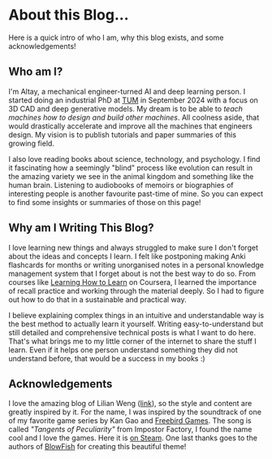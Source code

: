 # About this Blog...
Here is a quick intro of who I am, why this blog exists, and some acknowledgements!

## Who am I?
I'm Altay, a mechanical engineer-turned AI and deep learning person. I started doing an industrial PhD at [TUM](https://www.tum.de/) in September 2024 with a focus on 3D CAD and deep generative models. My dream is to be able to *teach machines how to design and build other machines*. All coolness aside, that would drastically accelerate and improve all the machines that engineers design. My vision is to publish tutorials and paper summaries of this growing field.

I also love reading books about science, technology, and psychology. I find it fascinating how a seemingly "blind" process like evolution can result in the amazing variety we see in the animal kingdom and something like the human brain. Listening to audiobooks of memoirs or biographies of interesting people is another favourite past-time of mine. So you can expect to find some insights or summaries of those on this page!


## Why am I Writing This Blog?
I love learning new things and always struggled to make sure I don't forget about the ideas and concepts I learn. I felt like postponing making Anki flashcards for months or writing unorganised notes in a personal knowledge management system that I forget about is not the best way to do so. From courses like [Learning How to Learn](https://www.coursera.org/learn/learning-how-to-learn) on Coursera, I learned the importance of recall practice and working through the material deeply. So I had to figure out how to do that in a sustainable and practical way.

I believe explaining complex things in an intuitive and understandable way is the best method to actually learn it yourself. Writing easy-to-understand but still detailed and comprehensive technical posts is what I want to do here. That's what brings me to my little corner of the internet to share the stuff I learn. Even if it helps one person understand something they did not understand before, that would be a success in my books :)

## Acknowledgements
I love the amazing blog of Lilian Weng ([link](https://lilianweng.github.io/)), so the style and content are greatly inspired by it. For the name, I was inspired by the soundtrack of one of my favorite game series by Kan Gao and [Freebird Games](https://freebirdgames.com/). The song is called *"Tangents of Peculiarity"* from Impostor Factory, I found the name cool and I love the games. Here it is [on Steam](https://store.steampowered.com/app/1182620/Impostor_Factory/). One last thanks goes to the authors of [BlowFish](https://blowfish.page/) for creating this beautiful theme!

